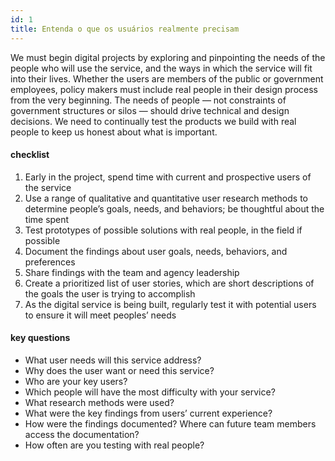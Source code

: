 ```yaml
---
id: 1
title: Entenda o que os usuários realmente precisam
---
```


We must begin digital projects by exploring and pinpointing the needs of the people who will use the service, and the ways in which the service will fit into their lives. Whether the users are members of the public or government employees, policy makers must include real people in their design process from the very beginning. The needs of people — not constraints of government structures or silos — should drive technical and design decisions. We need to continually test the products we build with real people to keep us honest about what is important.

#### checklist
1. Early in the project, spend time with current and prospective users of the service
2. Use a range of qualitative and quantitative user research methods to determine people’s goals, needs, and behaviors; be thoughtful about the time spent
3. Test prototypes of possible solutions with real people, in the field if possible
4. Document the findings about user goals, needs, behaviors, and preferences
5. Share findings with the team and agency leadership
6. Create a prioritized list of user stories, which are short descriptions of the goals the user is trying to accomplish
7. As the digital service is being built, regularly test it with potential users to ensure it will meet peoples’ needs

#### key questions
- What user needs will this service address?
- Why does the user want or need this service?
- Who are your key users?
- Which people will have the most difficulty with your service?
- What research methods were used?
- What were the key findings from users’ current experience?
- How were the findings documented? Where can future team members access the documentation?
- How often are you testing with real people?
